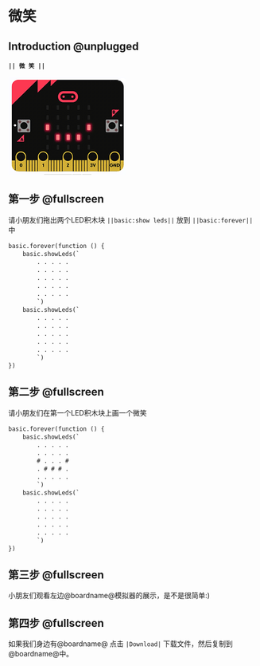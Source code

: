 # 微笑

## Introduction @unplugged

**``|| 微 笑 ||``**

![微笑](https://github.com/ihuanglei/pxt-ylwl-tutorials/blob/master/assets/smile.gif)

## 第一步 @fullscreen

请小朋友们拖出两个LED积木块 ``||basic:show leds||`` 放到 ``||basic:forever||`` 中

```blocks
basic.forever(function () {
    basic.showLeds(`
        . . . . .
        . . . . .
        . . . . .
        . . . . .
        . . . . .
        `)
    basic.showLeds(`
        . . . . .
        . . . . .
        . . . . .
        . . . . .
        . . . . .
        `)
})
```

## 第二步 @fullscreen

请小朋友们在第一个LED积木块上画一个微笑

```blocks
basic.forever(function () {
    basic.showLeds(`
        . . . . .
        . . . . .
        # . . . #
        . # # # .
        . . . . .
        `)
    basic.showLeds(`
        . . . . .
        . . . . .
        . . . . .
        . . . . .
        . . . . .
        `)
})
```

## 第三步 @fullscreen

小朋友们观看左边@boardname@模拟器的展示，是不是很简单:)

## 第四步 @fullscreen

如果我们身边有@boardname@ 点击 ``|Download|`` 下载文件，然后复制到@boardname@中。
